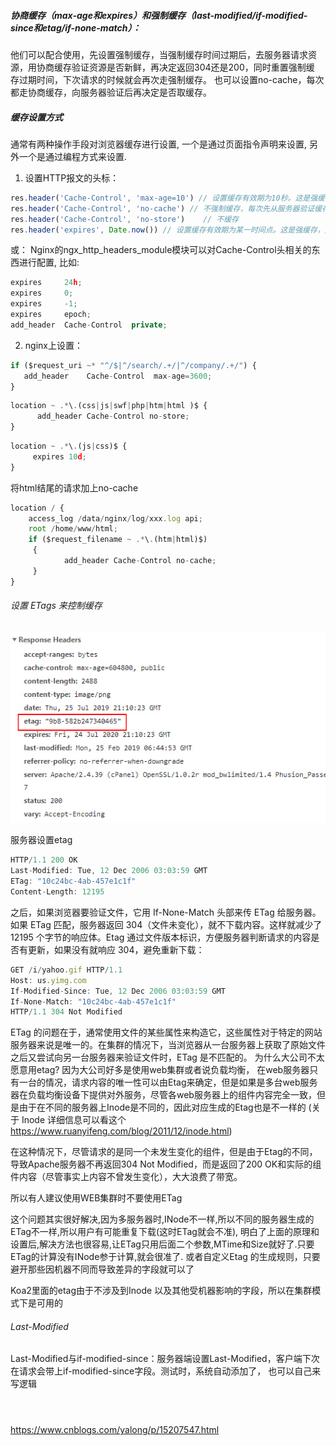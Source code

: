 

##### 协商缓存（max-age和expires）和强制缓存（last-modified/if-modified-since和etag/if-none-match）：
他们可以配合使用，先设置强制缓存，当强制缓存时间过期后，去服务器请求资源，用协商缓存验证资源是否新鲜，再决定返回304还是200，同时重置强制缓
存过期时间，下次请求的时候就会再次走强制缓存。
也可以设置no-cache，每次都走协商缓存，向服务器验证后再决定是否取缓存。

##### 缓存设置方式
通常有两种操作手段对浏览器缓存进行设置, 一个是通过页面指令声明来设置, 另外一个是通过编程方式来设置.
1. 设置HTTP报文的头标：
```javascript
res.header('Cache-Control', 'max-age=10') // 设置缓存有效期为10秒。这是强缓存，用户刷新或者强制刷新浏览器都只能取缓存内容
res.header('Cache-Control', 'no-cache') // 不强制缓存，每次先从服务器验证缓存，在决定是否去缓存
res.header('Cache-Control', 'no-store')    // 不缓存
res.header('expires', Date.now()) // 设置缓存有效期为某一时间点。这是强缓存，用户刷新或者强制刷新浏览器都只能取缓存内容
```
或：
Nginx的ngx_http_headers_module模块可以对Cache-Control头相关的东西进行配置, 比如:
```javascript
expires     24h;
expires     0;
expires     -1;
expires     epoch;
add_header  Cache-Control  private;
```


2. nginx上设置：
```javascript
if ($request_uri ~* "^/$|^/search/.+/|^/company/.+/") {
   add_header    Cache-Control  max-age=3600;
}
```
```javascript
location ~ .*\.(css|js|swf|php|htm|html )$ {
      add_header Cache-Control no-store;
}
```

```javascript
location ~ .*\.(js|css)$ {
     expires 10d;
}
```
将html结尾的请求加上no-cache
```javascript
location / {
    access_log /data/nginx/log/xxx.log api;
    root /home/www/html;
    if ($request_filename ~ .*\.(htm|html)$)
     {
            add_header Cache-Control no-cache;
     }
}
```


###### 设置 ETags 来控制缓存
![etag](./etag.png "etag")

服务器设置etag
```javascript
HTTP/1.1 200 OK
Last-Modified: Tue, 12 Dec 2006 03:03:59 GMT
ETag: "10c24bc-4ab-457e1c1f"
Content-Length: 12195
```
之后，如果浏览器要验证文件，它用 If-None-Match 头部来传 ETag 给服务器。如果 ETag 匹配，服务器返回 304（文件未变化），就不下载内容。这样就减少了 12195 个字节的响应体。Etag 通过文件版本标识，方便服务器判断请求的内容是否有更新，如果没有就响应 304，避免重新下载：

```javascript
GET /i/yahoo.gif HTTP/1.1
Host: us.yimg.com
If-Modified-Since: Tue, 12 Dec 2006 03:03:59 GMT
If-None-Match: "10c24bc-4ab-457e1c1f"
HTTP/1.1 304 Not Modified
```
ETag 的问题在于，通常使用文件的某些属性来构造它，这些属性对于特定的网站服务器来说是唯一的。在集群的情况下，当浏览器从一台服务器上获取了原始文件之后又尝试向另一台服务器来验证文件时，ETag 是不匹配的。
为什么大公司不太愿意用etag?
因为大公司好多是使用web集群或者说负载均衡，
在web服务器只有一台的情况，请求内容的唯一性可以由Etag来确定，但是如果是多台web服务器在负载均衡设备下提供对外服务，尽管各web服务器上的组件内容完全一致，但是由于在不同的服务器上Inode是不同的，因此对应生成的Etag也是不一样的 (关于 Inode 详细信息可以看这个 https://www.ruanyifeng.com/blog/2011/12/inode.html)

在这种情况下，尽管请求的是同一个未发生变化的组件，但是由于Etag的不同，导致Apache服务器不再返回304 Not Modified，而是返回了200 OK和实际的组件内容（尽管事实上内容不曾发生变化），大大浪费了带宽。

所以有人建议使用WEB集群时不要使用ETag

这个问题其实很好解决,因为多服务器时,INode不一样,所以不同的服务器生成的ETag不一样,所以用户有可能重复下载(这时ETag就会不准),
明白了上面的原理和设置后,解决方法也很容易,让ETag只用后面二个参数,MTime和Size就好了.只要ETag的计算没有INode参于计算,就会很准了.
或者自定义Etag 的生成规则，只要避开那些因机器不同而导致差异的字段就可以了

Koa2里面的etag由于不涉及到Inode 以及其他受机器影响的字段，所以在集群模式下是可用的

###### Last-Modified
Last-Modified与if-modified-since：服务器端设置Last-Modified，客户端下次在请求会带上if-modified-since字段。测试时，系统自动添加了，
也可以自己来写逻辑
```javascript
```
```javascript
```
```javascript
```


https://www.cnblogs.com/yalong/p/15207547.html

